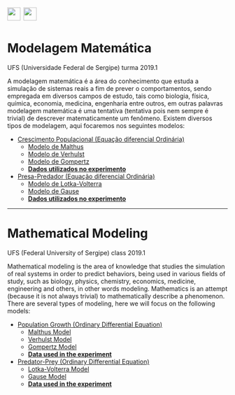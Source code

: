# [<img src="https://upload.wikimedia.org/wikipedia/commons/thumb/0/05/Flag_of_Brazil.svg/2000px-Flag_of_Brazil.svg.png" height="30">](https://github.com/matheussantanads/modelagem-matematica/tree/master/modelagem%20matem%C3%A1tica#modelagem-matem%C3%A1tica) [<img src="https://upload.wikimedia.org/wikipedia/commons/thumb/a/a4/Flag_of_the_United_States.svg/2000px-Flag_of_the_United_States.svg.png" height="30">](https://github.com/matheussantanads/modelagem-matematica/tree/master/modelagem%20matem%C3%A1tica#mathematical-modeling) 

# Modelagem Matemática 
UFS (Universidade Federal de Sergipe) turma 2019.1

A modelagem matemática é a área do conhecimento que estuda a simulação de sistemas reais a fim de prever o comportamentos, sendo empregada em diversos campos de estudo, tais como biologia, física, química, economia, medicina, engenharia entre outros, em outras palavras modelagem matemática é uma tentativa (tentativa pois nem sempre é trivial) de descrever matematicamente um fenômeno. Existem diversos tipos de modelagem, aqui focaremos nos seguintes modelos:

- [Crescimento Populacional (Equação diferencial Ordinária)](https://github.com/matheussantanads/modelagem-matematica/tree/master/Crescimento%20Populacional%20(EDO)#crescimento-populacional-equa%C3%A7%C3%A3o-diferencial-ordin%C3%A1ria)
    - [Modelo de Malthus](https://github.com/matheussantanads/modelagem-matematica/tree/master/Crescimento%20Populacional%20(EDO)#modelo-de-malthus)
    - [Modelo de Verhulst](https://github.com/matheussantanads/modelagem-matematica/tree/master/Crescimento%20Populacional%20(EDO)#modelo-de-verhulst)
    - [Modelo de Gompertz](https://github.com/matheussantanads/modelagem-matematica/tree/master/Crescimento%20Populacional%20(EDO)#modelo-de-gompertz)
    - [**Dados utilizados no experimento**](https://github.com/matheussantanads/modelagem-matematica/tree/master/Crescimento%20Populacional%20(EDO)#experimento-computacional)
- [Presa-Predador (Equação diferencial Ordinária)](https://github.com/matheussantanads/modelagem-matematica/tree/master/Presa-Predador%20(EDO)#presa-predador-equa%C3%A7%C3%A3o-diferencial-ordin%C3%A1ria)
    - [Modelo de Lotka-Volterra](https://github.com/matheussantanads/modelagem-matematica/tree/master/Presa-Predador%20(EDO)#modelo-de-lotka-volterra)
    - [Modelo de Gause](https://github.com/matheussantanads/modelagem-matematica/tree/master/Presa-Predador%20(EDO)#modelo-de-gause)
    - [**Dados utilizados no experimento**](https://github.com/matheussantanads/modelagem-matematica/tree/master/Presa-Predador%20(EDO)#experimento-computacional)
---
# Mathematical Modeling 
UFS (Federal University of Sergipe) class 2019.1

Mathematical modeling is the area of knowledge that studies the simulation of real systems in order to predict behaviors, being used in various fields of study, such as biology, physics, chemistry, economics, medicine, engineering and others, in other words modeling. Mathematics is an attempt (because it is not always trivial) to mathematically describe a phenomenon. There are several types of modeling, here we will focus on the following models:

- [Population Growth (Ordinary Differential Equation)](https://github.com/matheussantanads/modelagem-matematica/tree/master/Crescimento%20Populacional%20(EDO)#population-growth-ordinary-differential-equation)
    - [Malthus Model](https://github.com/matheussantanads/modelagem-matematica/tree/master/Crescimento%20Populacional%20(EDO)#malthus-model)
    - [Verhulst Model](https://github.com/matheussantanads/modelagem-matematica/tree/master/Crescimento%20Populacional%20(EDO)#verhulst-model)
    - [Gompertz Model](https://github.com/matheussantanads/modelagem-matematica/tree/master/Crescimento%20Populacional%20(EDO)#gompertz-model)
    - [**Data used in the experiment**](https://github.com/matheussantanads/modelagem-matematica/tree/master/Crescimento%20Populacional%20(EDO)#computational-experiment)
- [Predator-Prey (Ordinary Differential Equation)](https://github.com/matheussantanads/modelagem-matematica/tree/master/Presa-Predador%20(EDO)#predator-prey-ordinary-differential-equation)
    - [Lotka-Volterra Model](https://github.com/matheussantanads/modelagem-matematica/tree/master/Presa-Predador%20(EDO)#lotka-volterra-model)
    - [Gause Model](https://github.com/matheussantanads/modelagem-matematica/tree/master/Presa-Predador%20(EDO)#gause-model)
    - [**Data used in the experiment**](https://github.com/matheussantanads/modelagem-matematica/tree/master/Presa-Predador%20(EDO)#computational-experiment)
